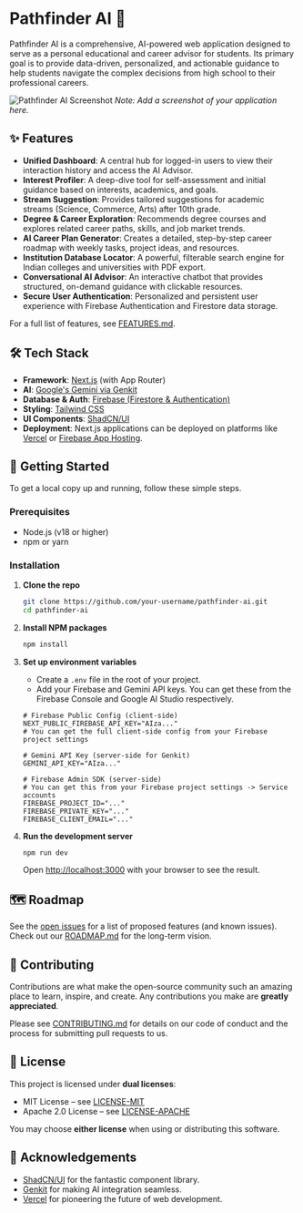 # Pathfinder AI 🚀

Pathfinder AI is a comprehensive, AI-powered web application designed to serve as a personal educational and career advisor for students. Its primary goal is to provide data-driven, personalized, and actionable guidance to help students navigate the complex decisions from high school to their professional careers.

![Pathfinder AI Screenshot](https://i.imgur.com/your-screenshot.png) 
*Note: Add a screenshot of your application here.*

## ✨ Features

- **Unified Dashboard**: A central hub for logged-in users to view their interaction history and access the AI Advisor.
- **Interest Profiler**: A deep-dive tool for self-assessment and initial guidance based on interests, academics, and goals.
- **Stream Suggestion**: Provides tailored suggestions for academic streams (Science, Commerce, Arts) after 10th grade.
- **Degree & Career Exploration**: Recommends degree courses and explores related career paths, skills, and job market trends.
- **AI Career Plan Generator**: Creates a detailed, step-by-step career roadmap with weekly tasks, project ideas, and resources.
- **Institution Database Locator**: A powerful, filterable search engine for Indian colleges and universities with PDF export.
- **Conversational AI Advisor**: An interactive chatbot that provides structured, on-demand guidance with clickable resources.
- **Secure User Authentication**: Personalized and persistent user experience with Firebase Authentication and Firestore data storage.

For a full list of features, see [FEATURES.md](./FEATURES.md).

## 🛠️ Tech Stack

- **Framework**: [Next.js](https://nextjs.org/) (with App Router)
- **AI**: [Google's Gemini via Genkit](https://firebase.google.com/docs/genkit)
- **Database & Auth**: [Firebase (Firestore & Authentication)](https://firebase.google.com/)
- **Styling**: [Tailwind CSS](https://tailwindcss.com/)
- **UI Components**: [ShadCN/UI](https://ui.shadcn.com/)
- **Deployment**: Next.js applications can be deployed on platforms like [Vercel](https://vercel.com/) or [Firebase App Hosting](https://firebase.google.com/docs/app-hosting).

## 🚀 Getting Started

To get a local copy up and running, follow these simple steps.

### Prerequisites

- Node.js (v18 or higher)
- npm or yarn

### Installation

1.  **Clone the repo**
    ```sh
    git clone https://github.com/your-username/pathfinder-ai.git
    cd pathfinder-ai
    ```
2.  **Install NPM packages**
    ```sh
    npm install
    ```
3.  **Set up environment variables**
    - Create a `.env` file in the root of your project.
    - Add your Firebase and Gemini API keys. You can get these from the Firebase Console and Google AI Studio respectively.
    ```env
    # Firebase Public Config (client-side)
    NEXT_PUBLIC_FIREBASE_API_KEY="AIza..."
    # You can get the full client-side config from your Firebase project settings
    
    # Gemini API Key (server-side for Genkit)
    GEMINI_API_KEY="AIza..." 
    
    # Firebase Admin SDK (server-side)
    # You can get this from your Firebase project settings -> Service accounts
    FIREBASE_PROJECT_ID="..."
    FIREBASE_PRIVATE_KEY="..."
    FIREBASE_CLIENT_EMAIL="..."
    ```
    
4.  **Run the development server**
    ```sh
    npm run dev
    ```
    Open [http://localhost:3000](http://localhost:3000) with your browser to see the result.

## 🗺️ Roadmap

See the [open issues](https://github.com/your-username/pathfinder-ai/issues) for a list of proposed features (and known issues). Check out our [ROADMAP.md](./ROADMAP.md) for the long-term vision.

## 🤝 Contributing

Contributions are what make the open-source community such an amazing place to learn, inspire, and create. Any contributions you make are **greatly appreciated**.

Please see [CONTRIBUTING.md](./CONTRIBUTING.md) for details on our code of conduct and the process for submitting pull requests to us.

## 📜 License

This project is licensed under **dual licenses**:  
- MIT License – see [LICENSE-MIT](LICENSE-MIT)  
- Apache 2.0 License – see [LICENSE-APACHE](LICENSE-APACHE)

You may choose **either license** when using or distributing this software.

## 🙏 Acknowledgements

- [ShadCN/UI](https://ui.shadcn.com/) for the fantastic component library.
- [Genkit](https://firebase.google.com/docs/genkit) for making AI integration seamless.
- [Vercel](https://vercel.com/) for pioneering the future of web development.
